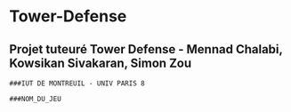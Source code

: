Tower-Defense
======
Projet tuteuré Tower Defense - Mennad Chalabi, Kowsikan Sivakaran, Simon Zou
-----
	###IUT DE MONTREUIL - UNIV PARIS 8
	
	###NOM_DU_JEU
